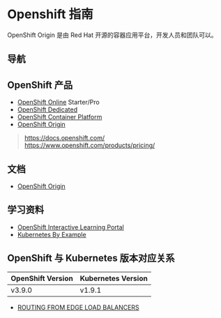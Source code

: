 # Openshift 指南

OpenShift Origin 是由 Red Hat 开源的容器应用平台，开发人员和团队可以。

## 导航

## OpenShift 产品

* [OpenShift Online](https://docs.openshift.com/online/welcome/index.html) Starter/Pro
* [OpenShift Dedicated](https://docs.openshift.com/dedicated/welcome/index.html)
* [OpenShift Container Platform](https://docs.openshift.com/container-platform/latest/welcome/index.html)
* [OpenShift Origin](https://docs.openshift.org/)

> <https://docs.openshift.com/>
> <https://www.openshift.com/products/pricing/>

## 文档

* [OpenShift Origin](https://docs.openshift.org/)

## 学习资料

* [OpenShift Interactive Learning Portal](https://learn.openshift.com/)
* [Kubernetes By Example](http://kubernetesbyexample.com/)

## OpenShift 与 Kubernetes 版本对应关系

| OpenShift Version | Kubernetes Version |
| ----------------- | ------------------ |
| v3.9.0            | v1.9.1             |

* [ROUTING FROM EDGE LOAD BALANCERS](https://access.redhat.com/documentation/en-us/openshift_enterprise/3.0/html/administrator_guide/admin-guide-routing-from-edge-lb)